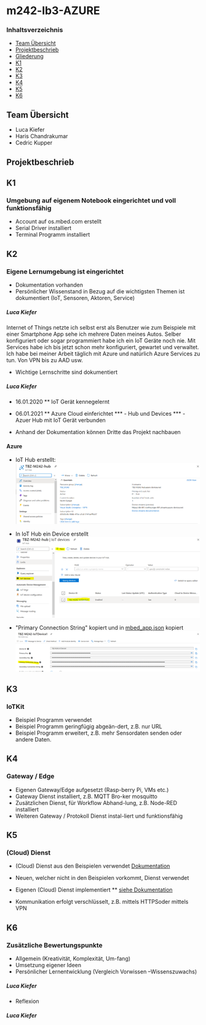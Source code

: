 # m242-lb3-AZURE

### Inhaltsverzeichnis
* [Team  Übersicht]()
* [Projektbeschrieb]()
* [Gliederung]()
* [K1](https://github.com/cdrc-kppr/M242-lb3-AZURE#k1)
* [K2](https://github.com/cdrc-kppr/M242-lb3-AZURE#k2)
* [K3](https://github.com/cdrc-kppr/M242-lb3-AZURE#k3)
* [K4](https://github.com/cdrc-kppr/M242-lb3-AZURE#k4)
* [K5](https://github.com/cdrc-kppr/M242-lb3-AZURE#k5)
* [K6](https://github.com/cdrc-kppr/M242-lb3-AZURE#k6)



## Team Übersicht
* Luca Kiefer
* Haris Chandrakumar
* Cedric Kupper

## Projektbeschrieb

## K1
### Umgebung auf eigenem Notebook eingerichtet und voll funktionsfähig
* Account auf os.mbed.com erstellt
* Serial Driver installiert
* Terminal Programm installiert

## K2
### Eigene Lernumgebung ist eingerichtet
* Dokumentation vorhanden
* Persönlicher Wissenstand in Bezug auf die wichtigsten Themen ist dokumentiert (IoT, Sensoren, Aktoren, Service)
##### Luca Kiefer
Internet of Things netzte ich selbst erst als Benutzer wie zum Beispiele mit einer Smartphone App sehe ich mehrere Daten meines Autos. Selber konfiguriert oder sogar programmiert habe ich ein IoT Geräte noch nie.
Mit Services habe ich bis jetzt schon mehr konfiguriert, gewartet und verwaltet. Ich habe bei meiner Arbeit täglich mit Azure und natürlich Azure Services zu tun. 
Von VPN bis zu AAD usw.

* Wichtige Lernschritte sind dokumentiert
##### Luca Kiefer
* 16.01.2020
** IoT Gerät kennegelernt
* 06.01.2021
** Azure Cloud einferichtet
*** - Hub und Devices
*** - Azuer Hub mit IoT Gerät verbunden

* Anhand der Dokumentation können Dritte das Projekt nachbauen
#### Azure 
* IoT Hub erstellt:
![](IMG/Azure_Hub.PNG)

* In IoT Hub ein Device erstellt
![](IMG/Azure_IoTDevice.PNG)

* "Primary Connection String" kopiert und in [mbed_app.json](link) kopiert 
![](IMG/Azure_Key.PNG)


## K3
### IoTKit
* Beispiel Programm verwendet
* Beispiel Programm geringfügig abgeän-dert, z.B. nur URL 
* Beispiel Programm erweitert, z.B. mehr Sensordaten senden oder andere Daten.

## K4
### Gateway / Edge
* Eigenen Gateway/Edge aufgesetzt (Rasp-berry Pi, VMs etc.)
* Gateway Dienst installiert, z.B. MQTT Bro-ker mosquitto
* Zusätzlichen Dienst, für Workflow Abhand-lung, z.B. Node-RED installiert
* Weiteren Gateway / Protokoll Dienst instal-liert und funktionsfähig

## K5
### (Cloud) Dienst
* (Cloud) Dienst aus den Beispielen verwendet
[Dokumentation](https://github.com/cdrc-kppr/M242-lb3-AZURE#k6)
* Neuen, welcher nicht in den Beispielen vorkommt, Dienst verwendet

* Eigenen (Cloud) Dienst implementiert
** [siehe Dokumentation](https://github.com/cdrc-kppr/m242-lb3-AZURE#azure)
* Kommunikation erfolgt verschlüsselt, z.B. mittels HTTPSoder mittels VPN

## K6
### Zusätzliche Bewertungspunkte
* Allgemein (Kreativität, Komplexität, Um-fang)
* Umsetzung eigener Ideen
* Persönlicher Lernentwicklung (Vergleich Vorwissen –Wissenszuwachs)
##### Luca Kiefer

* Reflexion
##### Luca Kiefer
